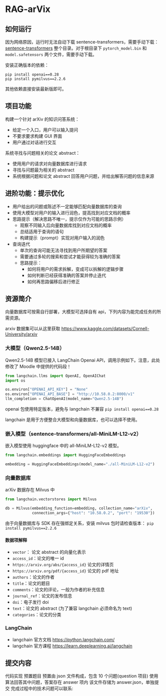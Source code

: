 # RAG-arVix

## 如何运行

因为网络原因，运行时无法自动下载
sentence-transformers，需要手动下载：[sentence-transformers](https://hf-mirror.com/sentence-transformers/all-MiniLM-L12-v2/tree/main)
整个目录。对于根目录下 `pytorch_model.bin` 和 `model.safetensors` 两个文件，需要手动下载。

安装正确版本的依赖：

```
pip install openai==0.28
pip install pymilvus==2.2.6
```

其他依赖直接安装最新版即可。

## 项目功能

构建一个针对 arXiv 的知识问答系统：

- 给定一个入口，用户可以输入提问
- 不要求要求构建 GUI 界面
- 用户通过对话进行交互

系统寻找与问题相关的论文 abstract：

- 使用用户的请求对向量数据库进行请求
- 寻找与问题最为相关的 abstract
- 系统根据问题和论文 abstract 回答用户问题，并给出解答问题的信息来源

## 进阶功能：提示优化

- 用户给出的问题或陈述不一定能够匹配向量数据库的查询
- 使用大模型对用户的输入进行润色，提高找到对应文档的概率
- 思路提示（解决思路不唯一，提示仅作为可能的思路示例）
    - 观察不同输入后向量数据库找到对应文档的概率
    - 总结适用于查询的语句
    - 构建提示（prompt）实现对用户输入的润色
- 查询迭代
    - 单次的查询可能无法寻找到用户所期望的答案
    - 需要通过多轮的搜索和尝试才能获得较为准确的答案
    - 思路提示：
        - 如何将用户的需求拆解，变成可以拆解的逻辑步骤
        - 如何判断已经获得准确的答案并停止迭代
        - 如何再思路偏移后进行修正

## 资源简介

向量数据库可按需自行部署，大模型可选择自有 api，下列内容为能完成任务的所需资源。

arxiv 数据集可以从这里获取 https://www.kaggle.com/datasets/Cornell-University/arxiv

### 大模型（Qwen2.5-14B）

Qwen2.5-14B 模型已接入 LangChain Openai API，调用示例如下。注意，此处修改了 Moodle 中提供的代码段！

```python
from langchain.llms import OpenAI, OpenAIChat
import os

os.environ["OPENAI_API_KEY"] = "None"
os.environ["OPENAI_API_BASE"] = "http://10.58.0.2:8000/v1"
llm_completion = ChatOpenAI(model_name="Qwen2.5-14B")
```

openai 包使用特定版本，避免与 langchain 不兼容 `pip install openai==0.28`

langchain 是用于方便整合大模型和向量数据库，也可以选择不使用。

### 嵌入模型（sentence-transformers/all-MiniLM-L12-v2）

嵌入模型使用 huggingface 中的 all-MiniLM-L12-v2 模型。

```python
from langchain.embeddings import HuggingFaceEmbeddings

embedding = HuggingFaceEmbeddings(model_name="./all-MiniLM-L12-v2")
```

### 向量数据库

arXiv 数据存在 Milvus 中

```python
from langchain.vectorstores import Milvus

db = Milvus(embedding_function=embedding, collection_name="arXiv",
            connection_args={"host": "10.58.0.2", "port": "19530"})
```

由于向量数据库与 SDK 存在强绑定关系，安装 milvus 包时请检查版本： `pip install pymilvus==2.2.6`

#### 数据项解释

- `vector`： 论文 abstract 的向量化表示
- `access_id`：论文的唯一 id
- `https://arxiv.org/abs/{access_id}` 论文的详情页
- `https://arxiv.org/pdf/{access_id}` 论文的 pdf 地址
- `authors`：论文的作者
- `title`：论文的题目
- `comments`：论文的评论，一般为作者的补充信息
- `journal_ref`：论文的发布信息
- `doi`：电子发行 doi
- `text`：论文的 abstract (为了兼容 langchain 必须命名为 text)
- `categories`：论文的分类

### LangChain

- langchain 官方文档 https://python.langchain.com/
- langchain 官方课程 https://learn.deeplearning.ai/langchain

## 提交内容

代码实现
预置题目
预置由 json 文件构成，包含 10 个问题(question 项目)
使用算法回答其中问题，答案存在 answer 项内
该文件存储为 answer.json，单独提交
完成过程中的技术问题可以联系:


